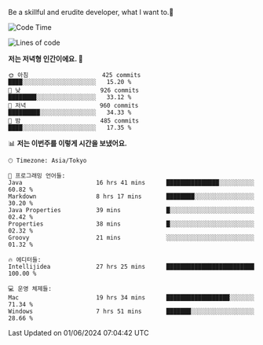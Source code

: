 Be a skillful and erudite developer, what I want to.👶

<!--START_SECTION:waka-->
![Code Time](http://img.shields.io/badge/Code%20Time-860%20hrs%2015%20mins-blue)

![Lines of code](https://img.shields.io/badge/%EC%A0%80%EB%8A%94%20%EC%97%AC%ED%83%9C%EA%B9%8C%EC%A7%80%20-2.1%20million%20%EC%A4%84%EC%9D%98%20%EC%BD%94%EB%93%9C%EB%A5%BC%20%EC%9E%91%EC%84%B1%ED%96%88%EC%96%B4%EC%9A%94.-blue)

**저는 저녁형 인간이에요. 🦉** 

```text
🌞 아침                     425 commits         ████░░░░░░░░░░░░░░░░░░░░░   15.20 % 
🌆 낮　                     926 commits         ████████░░░░░░░░░░░░░░░░░   33.12 % 
🌃 저녁                     960 commits         █████████░░░░░░░░░░░░░░░░   34.33 % 
🌙 밤　                     485 commits         ████░░░░░░░░░░░░░░░░░░░░░   17.35 % 
```


📊 **저는 이번주를 이렇게 시간을 보냈어요.** 

```text
🕑︎ Timezone: Asia/Tokyo

💬 프로그래밍 언어들: 
Java                     16 hrs 41 mins      ███████████████░░░░░░░░░░   60.82 % 
Markdown                 8 hrs 17 mins       ████████░░░░░░░░░░░░░░░░░   30.20 % 
Java Properties          39 mins             █░░░░░░░░░░░░░░░░░░░░░░░░   02.42 % 
Properties               38 mins             █░░░░░░░░░░░░░░░░░░░░░░░░   02.32 % 
Groovy                   21 mins             ░░░░░░░░░░░░░░░░░░░░░░░░░   01.32 % 

🔥 에디터들: 
Intellijidea             27 hrs 25 mins      █████████████████████████   100.00 % 

💻 운영 체제들: 
Mac                      19 hrs 34 mins      ██████████████████░░░░░░░   71.34 % 
Windows                  7 hrs 51 mins       ███████░░░░░░░░░░░░░░░░░░   28.66 % 
```


 Last Updated on 01/06/2024 07:04:42 UTC
<!--END_SECTION:waka-->
